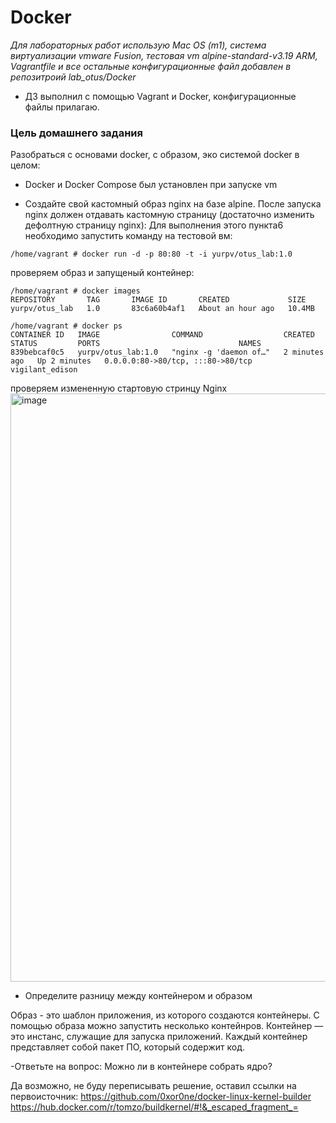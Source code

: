 # Docker

*Для лабораторных работ использую Mac OS (m1), система виртуализации vmware Fusion, тестовая vm alpine-standard-v3.19 ARM, Vagrantfile и все остальные конфигурационные файл добавлен в репозитроий lab_otus/Docker*

- ДЗ выполнил с помощью Vagrant и Docker, конфигурационные файлы прилагаю.

### Цель домашнего задания
Разобраться с основами docker, с образом, эко системой docker в целом:

- Docker и Docker Compose был установлен при запуске vm

- Создайте свой кастомный образ nginx на базе alpine. После запуска nginx должен отдавать кастомную страницу (достаточно изменить дефолтную страницу nginx):
  Для выполнения этого пункта6 необходимо запустить команду на тестовой вм:
```
/home/vagrant # docker run -d -p 80:80 -t -i yurpv/otus_lab:1.0
```
проверяем образ и запущеный контейнер:
```
/home/vagrant # docker images
REPOSITORY       TAG       IMAGE ID       CREATED             SIZE
yurpv/otus_lab   1.0       83c6a60b4af1   About an hour ago   10.4MB

/home/vagrant # docker ps
CONTAINER ID   IMAGE                COMMAND                  CREATED         STATUS         PORTS                               NAMES
839bebcaf0c5   yurpv/otus_lab:1.0   "nginx -g 'daemon of…"   2 minutes ago   Up 2 minutes   0.0.0.0:80->80/tcp, :::80->80/tcp   vigilant_edison
```

проверяем измененную стартовую стринцу Nginx
<img width="941" alt="image" src="https://github.com/yurpv/lab_otus/assets/162872411/32e762dd-b6c3-4f72-b4f6-7c97ae7da080">

- Определите разницу между контейнером и образом

Образ - это шаблон приложения, из которого создаются контейнеры. С помощью образа можно запустить несколько контейнров.
Контейнер — это инстанс, служащие для запуска приложений. Каждый контейнер представляет собой пакет ПО, который содержит код.

-Ответьте на вопрос: Можно ли в контейнере собрать ядро?

Да возможно, не буду переписывать решение, оставил ссылки на первоисточник:
https://github.com/0xor0ne/docker-linux-kernel-builder
https://hub.docker.com/r/tomzo/buildkernel/#!&_escaped_fragment_=
